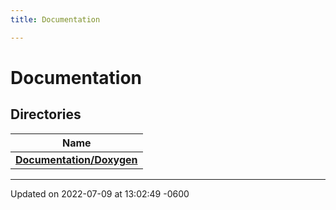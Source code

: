 ```yaml
---
title: Documentation

---
```


# Documentation



## Directories

| Name           |
| -------------- |
| **[Documentation/Doxygen](../Files/dir_8fed0776758098ce30d5aa2d3debb7a2.md#dir-documentation/doxygen)**  |






-------------------------------

Updated on 2022-07-09 at 13:02:49 -0600
